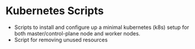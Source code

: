 # Kubernetes Scripts

- Scripts to install and configure up a minimal kubernetes (k8s) setup for both master/control-plane node and worker nodes.
- Script for removing unused resources
